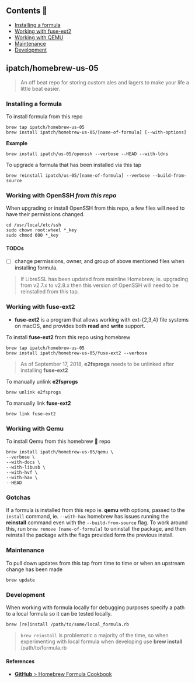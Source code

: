 <a id="contents"></a>

## Contents 📖

- [Installing a formula](#installing-a-formula)
- [Working with fuse-ext2](#working-with-fuse-ext2)
- [Working with QEMU](#working-with-qemu)
- [Maintenance](#maintenance)
- [Development](#development)

<a id="ipatch-homebrew-us-05"></a>

## ipatch/homebrew-us-05

> An off beat repo for storing custom ales and lagers to make your life a little beat easier.

<a id="installing-a-formula"></a>

### Installing a formula

To install formula from this repo

```shell
brew tap ipatch/homebrew-us-05
brew install ipatch/homebrew-us-05/[name-of-formula] [--with-options]
```

<strong>Example</strong>

```shell
brew install ipatch/us-05/openssh --verbose --HEAD --with-ldns
```

To upgrade a formula that has been installed via this tap

```shell
brew reinstall ipatch/us-05/[name-of-formula] --verbose --build-from-source
```

<a id="working-with-openssh"></a>

### Working with OpenSSH _from this repo_

When upgrading or install OpenSSH from this repo, a few files will need to have their permissions changed.

```shell
cd /usr/local/etc/ssh
sudo chown root:wheel *_key
sudo chmod 600 *_key
```

#### TODOs

- [ ] change permissions, owner, and group of above mentioned files when installing formula.

> If LibreSSL has been updated from mainline Homebrew, ie. upgrading from v2.7.x to v2.8.x then this version of OpenSSH will need to be reinstalled from this tap.

<a id="working-with-fuse-ext2"></a>

### Working with fuse-ext2

- **fuse-ext2** is a program that allows working with ext-{2,3,4} file systems on macOS, and provides both **read** and **write** support.

To install **fuse-ext2** from this repo using homebrew

```shell
brew tap ipatch/homebrew-us-05
brew install ipatch/homebrew-us-05/fuse-ext2 --verbose
```

> As of September 17, 2018, **e2fsprogs** needs to be unlinked after installing **fuse-ext2**

To manually unlink **e2fsprogs**

```shell
brew unlink e2fsprogs
```

To manually link **fuse-ext2**

```shell
brew link fuse-ext2
```

<a id="working-with-qemu"></a>

### Working with Qemu

To install Qemu from this homebrew 🍺 repo

```shell
brew install ipatch/homebrew-us-05/qemu \
--verbose \
--with-docs \
--with-libusb \
--with-hvf \
--with-hax \
--HEAD
```

<a id="gotchas"></a>

### Gotchas

If a formula is installed from this repo ie. **qemu** with options, passed to the `install` command, ie. `--with-hax` homebrew has issues running the **reinstall** command even with the `--build-from-source` flag. To work around this, run `brew remove [name-of-formula]` to uninstall the package, and then reinstall the package with the flags provided form the previous install.

<a id="maintenance"></a>

### Maintenance

To pull down updates from this tap from time to time or when an upstream change has been made

```shell
brew update
```

<a id="development"></a>

### Development

When working with formula locally for debugging purposes specify a path to a local formula so it can be tested locally.

```shell
brew [re]install /path/to/some/local_formula.rb
```

> `brew reinstall` is problematic a majority of the time, so when experimenting with local formula when developing use **brew install** /path/to/formula.rb

#### References

- [**GitHub** > Homebrew Formula Cookbook](https://github.com/Homebrew/brew/blob/master/docs/Formula-Cookbook.md)
